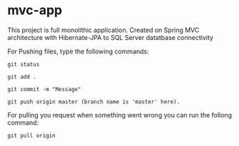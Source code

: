 # mvc-app
This project is full monolithic application. Created on Spring MVC architecture with Hibernate-JPA to SQL Server datatbase connectivity


For Pushing files, type the following commands:

    git status

    git add .

    git commit -m "Message"

    git push origin master (branch name is 'master' here).

For pulling you request when something went wrong you can run the follong command:

    git pull origin
